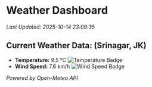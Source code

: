 
# Weather Dashboard

_Last Updated: 2025-10-14 23:09:35_

## Current Weather Data: (Srinagar, JK)
- **Temperature:** 9.5 °C ![Temperature Badge](https://img.shields.io/badge/Temperature-Low%20Temp-blue)
- **Wind Speed:** 7.6 km/h ![Wind Speed Badge](https://img.shields.io/badge/Wind%20Speed-Light%20Wind-blue)

*Powered by Open-Meteo API*
